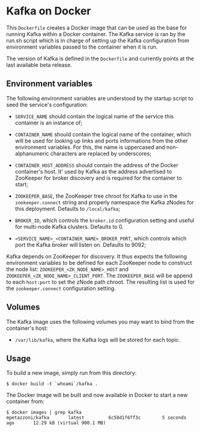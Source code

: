 Kafka on Docker
===============

This `Dockerfile` creates a Docker image that can be used as the base for
running Kafka within a Docker container. The Kafka service is ran by the run.sh
script which is in charge of setting up the Kafka configuration from
environment variables passed to the container when it is run.

The version of Kafka is defined in the `Dockerfile` and currently points at the
last available beta release.

Environment variables
---------------------

The following environment variables are understood by the startup script to
seed the service's configuration:

  - `SERVICE_NAME` should contain the logical name of the service this
    container is an instance of;
  - `CONTAINER_NAME` should contain the logical name of the container,
    which will be used for looking up links and ports informations from the
    other environment variables. For this, the name is uppercased and
    non-alphanumeric characters are replaced by underscores;
  - `CONTAINER_HOST_ADDRESS` should contain the address of the Docker
    container's host. It' used by Kafka as the address advertised to ZooKeeper
    for broker discovery and is required for the container to start;

  - `ZOOKEEPER_BASE`, the ZooKeeper tree chroot for Kafka to use in the
    `zookeeper.connect` string and properly namespace the Kafka zNodes
    for this deployment. Defaults to `/local/kafka`;
  - `BROKER_ID`, which controls the `broker.id` configuration setting
    and useful for multi-node Kafka clusters. Defaults to 0.
  - `<SERVICE_NAME>_<CONTAINER_NAME>_BROKER_PORT`, which controls which
    port the Kafka broker will listen on. Defaults to 9092;

Kafka depends on ZooKeeper for discovery. It thus expects the following
environment variables to be defined for each ZooKeeper node to construct the
node list: `ZOOKEEPER_<ZK_NODE_NAME>_HOST` and
`ZOOKEEPER_<ZK_NODE_NAME>_CLIENT_PORT`. The `ZOOKEEPER_BASE` will be
append to each `host:port` to set the zNode path chroot. The resulting
list is used for the `zookeeper.connect` configuration setting.

Volumes
-------

The Kafka image uses the following volumes you may want to bind from the
container's host:

  - `/var/lib/kafka`, where the Kafka logs will be stored for each topic.

Usage
-----

To build a new image, simply run from this directory:

```
$ docker build -t `whoami`/kafka .
```

The Docker image will be built and now available in Docker to start a new
container from:

```
$ docker images | grep kafka
mpetazzoni/kafka       latest         6c58d1f6ff3c        5 seconds ago       12.29 kB (virtual 900.1 MB)
```

